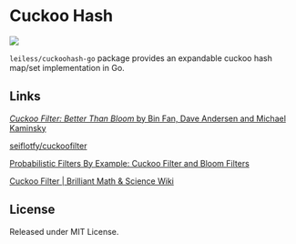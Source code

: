 # Cuckoo Hash

[![](https://godoc.org/github.com/leiless/cuckoohash-go?status.svg)](https://pkg.go.dev/github.com/leiless/cuckoohash-go)

`leiless/cuckoohash-go` package provides an expandable cuckoo hash map/set implementation in Go.

## Links

[_Cuckoo Filter: Better Than Bloom_ by Bin Fan, Dave Andersen and Michael Kaminsky](https://www.cs.cmu.edu/~dga/papers/cuckoo-conext2014.pdf)

[seiflotfy/cuckoofilter](https://github.com/seiflotfy/cuckoofilter)

[Probabilistic Filters By Example: Cuckoo Filter and Bloom Filters](https://bdupras.github.io/filter-tutorial/)

[Cuckoo Filter | Brilliant Math & Science Wiki](https://brilliant.org/wiki/cuckoo-filter/)

## License

Released under MIT License.
